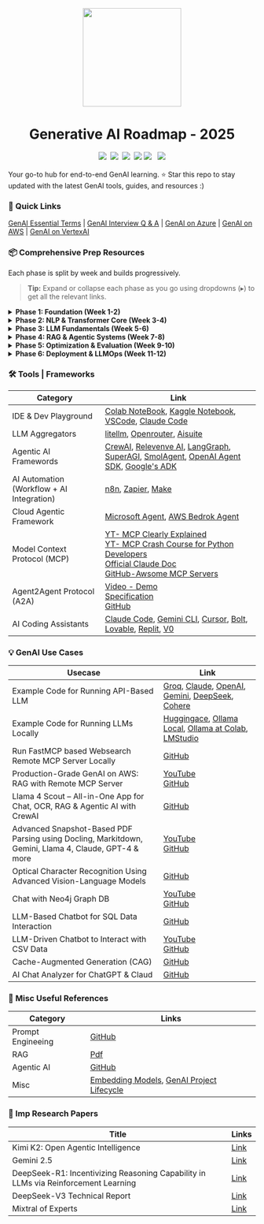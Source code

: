 
<div align="center">
<a href="https://www.instagram.com/genieincodebottle/"><img width="200" src="https://github.com/genieincodebottle/generative-ai/blob/main/images/logo_genie_new.png"></a>
<h1>Generative AI Roadmap - 2025</h1>
</div>

<div align="center">
    <a target="_blank" href="https://www.youtube.com/@genieincodebottle"><img src="https://img.shields.io/badge/YouTube-11.4K-blue"></a>&nbsp;
    <a target="_blank" href="https://github.com/genieincodebottle/generative-ai"><img src="https://img.shields.io/github/stars/genieincodebottle/generative-ai"></a>&nbsp;
    <a target="_blank" href="https://www.linkedin.com/in/rajesh-srivastava"><img src="https://img.shields.io/badge/style--5eba00.svg?label=LinkedIn&logo=linkedin&style=social"></a>&nbsp;
    <a target="_blank" href="https://www.instagram.com/genieincodebottle/"><img src="https://img.shields.io/badge/52K-C13584?style=flat-square&labelColor=C13584&logo=instagram&logoColor=white&link=https://www.instagram.com/eduardopiresbr/"></a>
    <a target="_blank" href="https://medium.com/@raj-srivastava"><img src="https://img.shields.io/badge/Medium-%23000000.svg?logo=medium&logoColor=white"></a> &nbsp;
    <a target="_blank" href="https://x.com/zero2nn"><img src="https://img.shields.io/twitter/url/https/twitter.com/cloudposse.svg?style=social&label=%20%40zero2nn"></a>
</div>
<br>
Your go-to hub for end-to-end GenAI learning. ⭐ Star this repo to stay updated with the latest GenAI tools, guides, and resources :)


### 🔗 Quick Links
[GenAI Essential Terms](https://github.com/genieincodebottle/generative-ai/blob/main/docs/essential-terms-genai.pdf) | [GenAI Interview Q & A](https://github.com/genieincodebottle/generative-ai/blob/main/docs/genai-interview-questions.pdf) | [GenAI on Azure](https://github.com/genieincodebottle/generative-ai/blob/main/docs/genai-with-azure-cloud.pdf) | [GenAI on AWS](https://github.com/genieincodebottle/generative-ai/blob/main/docs/genai-with-aws-cloud.pdf) | [GenAI on VertexAI](https://github.com/genieincodebottle/generative-ai/blob/main/docs/genai-with-vertexai.pdf) 

### 📦 Comprehensive Prep Resources

Each phase is split by week and builds progressively.

> **Tip:** Expand or collapse each phase as you go using dropdowns (▸) to get all the relevant links.

<details>
<summary><strong>Phase 1: Foundation (Week 1-2)</strong></summary>

| Topics | Core Material| Additional Resources | Code |
|--------|------|-------|------|
| AI vs ML vs DL vs GenAI | [Video](https://www.youtube.com/watch?v=qYNweeDHiyU) |||
| GenAI Intro | [GenAI in Nutshell](https://www.youtube.com/watch?v=2IK3DFHRFfw), [LLMs by 3b1b](https://youtu.be/LPZh9BOjkQs) | [LLM Blog](https://cohere.com/blog/llm-parameters-best-outputs-language-ai) ||
| Python Basics | [Crash Course](https://www.youtube.com/watch?v=kqtD5dpn9C8), [ML Crash](https://www.youtube.com/watch?v=7eh4d6sabA0) |||
| ML & DL Basics | [ML 101](https://www.youtube.com/watch?v=i_LwzRVP7bg), [Neural Networks](https://www.youtube.com/playlist?list=PLZHQObOWTQDNU6R1_67000Dx_ZCJB-3pi) | [Crash DL](https://www.youtube.com/watch?v=VyWAvY2CF9c) ||
</details>

<details>
<summary><strong>Phase 2: NLP & Transformer Core (Week 3-4)</strong></summary>

| Topics                        | Core Material | Additional Resources | Code |
|------------------------------|---------------|-----------------------|------|
| NLP Basics                   | [YT - What is NLP?](https://www.youtube.com/watch?v=fLvJ8VdHLA0) |||
| Inside the Transformer       | [YT - Transformer Explained Visually by 3b1b](https://www.youtube.com/watch?v=wjZofJX0v4M) <br> [Blog - The Illustrated Transformer by Jay Alammar](https://jalammar.github.io/illustrated-transformer/) |||
| Tokenization & Embeddings    | [Blog - BPE Explainer (HuggingFace)](https://huggingface.co/learn/llm-course/en/chapter6/5) | [Blog - Embedding Explained](https://qdrant.tech/articles/what-are-embeddings/) <br> [Blog - Vector Db Explained](https://www.pinecone.io/learn/vector-database/) | [GitHub](https://github.com/genieincodebottle/generative-ai/blob/main/genai-usecases/embedding-models/how-to-choose-embedding-models.ipynb) |

</details>

<details>
<summary><strong>Phase 3: LLM Fundamentals (Week 5-6)</strong></summary>

| Topics                     | Core Material | Additional Resources | Code |
|---------------------------|---------------|-----------------------|------|
| Multimodal LLMs Basics    | [YT - How do Multimodal AI models work?](https://www.youtube.com/watch?v=WkoytlA3MoQ) |||
| Mixture of Experts (MoE)  | [YT - What is Mixture of Experts?](https://www.youtube.com/watch?v=sYDlVVyJYn4) <br> [Blog - Visual Guide to MoE](https://newsletter.maartengrootendorst.com/p/a-visual-guide-to-mixture-of-experts) | [Blog - Huggingface MoE](https://huggingface.co/blog/moe) ||
| Open Weight LLMs (HF & Ollama) | [YT - Huggingface LLMs Locally](https://www.youtube.com/watch?v=Ay5K4tog5NQ) <br> [YT - Ollama](https://www.youtube.com/watch?v=h_GTxRFYETY) || [GitHub-HF](https://github.com/genieincodebottle/generative-ai/blob/main/genai-usecases/llm-providers/huggingface_models.ipynb) <br> [GitHub-Ollama](https://github.com/genieincodebottle/generative-ai/blob/main/genai-usecases/llm-providers/ollama) |
| AI Frameworks             | [LangChain](https://python.langchain.com/docs/introduction/) <br> [LlamaIndex](https://docs.llamaindex.ai/en/stable/) |||
| Prompt Engineering        | [Coursera Specialization](https://www.coursera.org/specializations/prompt-engineering) | [Kaggle Whitepaper](https://www.kaggle.com/whitepaper-prompt-engineering) | [GitHub](https://github.com/genieincodebottle/generative-ai/blob/main/genai-usecases/prompt-engineering) <br> [Colab Notebook](https://colab.research.google.com/drive/1xZ_QyAFtg2pGv_USPAfdfHRiVu1a1cFb?usp=sharing) |

</details>

<details>
<summary><strong>Phase 4: RAG & Agentic Systems (Week 7-8)</strong></summary>

| Topics                      | Core Material | Additional Resources | Code |
|----------------------------|---------------|-----------------------|------|
| Retrieval-Augmented Generation (RAG) | [Blog - Advance RAG Techniques](https://8738733.fs1.hubspotusercontent-na1.net/hubfs/8738733/eBooks/Weaviate-Advanced-RAG-Techniques-ebook.pdf) <br> [PDF - RAG Decisions](https://github.com/genieincodebottle/generative-ai/blob/main/genai-usecases/advance-rag/advance-rag-decision-flow-chart.pdf) <br> [Agentic RAG Guide](https://github.com/microsoft/ai-agents-for-beginners/blob/main/05-agentic-rag/README.md) || [GitHub](https://github.com/genieincodebottle/generative-ai/tree/main/genai-usecases/advance-rag) |
| Agentic AI                 | [Blog - Building Agents (Claude)](https://www.anthropic.com/research/building-effective-agents) <br> [Huggingface Agents Course](https://huggingface.co/learn/agents-course/en/unit0/introduction) | [Blog - Chip Huyen](https://huyenchip.com/2025/01/07/agents.html) <br> [Google Whitepaper](https://www.kaggle.com/whitepaper-agents) | [GitHub-NirDimant](https://github.com/NirDiamant/GenAI_Agents) <br> [GitHub-Agentic](https://github.com/genieincodebottle/generative-ai/tree/main/genai-usecases/agentic-ai) <br> [LangGraph](https://github.com/langchain-ai/langgraph/tree/main/docs/docs/tutorials/multi_agent) |

</details>

<details>
<summary><strong>Phase 5: Optimization & Evaluation (Week 9-10)</strong></summary>

| Topics                      | Core Material | Additional Resources | Code |
|----------------------------|---------------|-----------------------|------|
| Fine Tuning                | [YT - Shaw Talebi](https://www.youtube.com/watch?v=eC6Hd1hFvos) || [GitHub-ShawhinT](https://github.com/ShawhinT/YouTube-Blog/tree/main/LLMs/fine-tuning) <br> [GitHub-Unsloth](https://github.com/unslothai/unsloth?tab=readme-ov-file) |
| Inference Optimization & Quantization | [Course - Quantization in Depth](https://www.deeplearning.ai/short-courses/quantization-in-depth/) <br> [Blog - GGUF](https://huggingface.co/docs/hub/en/gguf) <br> [Blog - GGML](https://huggingface.co/blog/introduction-to-ggml) | [Unsloth](https://github.com/unslothai/unsloth) <br> [GPTQModel](https://github.com/ModelCloud/GPTQModel) ||
| Knowledge Distillation     | [Blog - Huggingface](https://huggingface.co/blog/Kseniase/kd) |||
| LLM Evaluation             | [Guide - LLM Evaluation](https://arize.com/llm-evaluation) <br> [Tool - RAGA](https://docs.ragas.io/en/stable/) <br> [Tool - Opik](https://www.comet.com/site/products/opik/) <br> [Tool - DeepEval](https://www.deepeval.com/) | [Blog](https://research.aimultiple.com/large-language-model-evaluation/) |  |
</details>

<details>
<summary><strong>Phase 6: Deployment & LLMOps (Week 11-12)</strong></summary>

| Topics                      | Core Material | Additional Resources | Code |
|----------------------------|---------------|-----------------------|------|
| LLMOps                     | [Coursera Specialization](https://www.coursera.org/specializations/large-language-model-operations) <br> [Deeplearning AI Course](https://www.deeplearning.ai/short-courses/llmops/) |||
| GenAI in Production        | [YT - Explaining Code](https://www.youtube.com/watch?v=x2P4Ee6PYNg) || [GitHub Code](https://github.com/genieincodebottle/rag-app-on-aws) |
| Safety & Alignment         | [LlamaGuard](https://cloudyuga.guru/blogs/securing-ai-applications-with-llamaguard/) <br> [Prompt Guard](https://www.llama.com/llama-protections/) | [Constitutional AI](https://arxiv.org/html/2501.09004v1) | Work in Progress |
| LLM Leaderboard            | [Chatbot Arena](https://lmarena.ai/?leaderboard) <br> [Artificial Analysis AI](https://artificialanalysis.ai/leaderboards/models) <br> [Aider](https://aider.chat/docs/leaderboards/) |||

</details>


### 🛠️ Tools | Frameworks

| Category  | Link  | 
|------------|----------------|
| IDE & Dev Playground  |[Colab NoteBook](https://colab.research.google.com/notebooks/basic_features_overview.ipynb), [Kaggle Notebook](https://www.kaggle.com/code), [VSCode](https://code.visualstudio.com/docs/introvideos/basics), [Claude Code](https://docs.anthropic.com/en/docs/agents-and-tools/claude-code/overview)||
| LLM Aggregators  |[litellm](https://github.com/BerriAI/litellm), [Openrouter](https://openrouter.ai/docs/quickstart), [Aisuite](https://github.com/andrewyng/aisuite)||
| Agentic AI Framewords |[CrewAI](https://docs.crewai.com/introduction), [Relevenve AI](https://relevanceai.com/), [LangGraph](https://langchain-ai.github.io/langgraph/tutorials/introduction/), [SuperAGI](https://superagi.com/), [SmolAgent](https://huggingface.co/blog/smolagents), [OpenAI Agent SDK](https://openai.github.io/openai-agents-python/), [Google's ADK](https://google.github.io/adk-docs/)||
| AI Automation (Workflow + AI Integration)  |[n8n](https://n8n.io/), [Zapier](https://zapier.com/), [Make](https://www.make.com/en)||
| Cloud Agentic Framework  |[Microsoft Agent](https://github.com/microsoft/Agents), [AWS Bedrok Agent](https://aws.amazon.com/bedrock/agents/)||
| Model Context Protocol (MCP) |[YT- MCP Clearly Explained](https://www.youtube.com/watch?v=7j_NE6Pjv-E) <br> [YT- MCP Crash Course for Python Developers](https://www.youtube.com/watch?v=5xqFjh56AwM) <br> [Official Claude Doc](https://modelcontextprotocol.io/introduction) <br> [GitHub-Awsome MCP Servers](https://github.com/punkpeye/awesome-mcp-servers)||
| Agent2Agent Protocol (A2A) |[Video - Demo](https://storage.googleapis.com/gweb-developer-goog-blog-assets/original_videos/A2A_demo_v4.mp4) <br> [Specification](https://google.github.io/A2A/) <br> [GitHub](https://github.com/google/A2A)||
| AI Coding Assistants |[Claude Code](https://docs.anthropic.com/en/docs/claude-code/overview), [Gemini CLI](https://blog.google/technology/developers/introducing-gemini-cli-open-source-ai-agent/), [Cursor](https://www.cursor.com/), [Bolt](https://bolt.new/), [Lovable](https://lovable.dev/), [Replit](https://replit.com/), [V0](https://v0.dev/) ||

### 💡 GenAI Use Cases

| Usecase  | Link  | 
|------------|----------------|
| Example Code for Running API-Based LLM | [Groq](https://github.com/genieincodebottle/generative-ai/blob/main/genai-usecases/llm-providers/groq.ipynb), [Claude](https://github.com/genieincodebottle/generative-ai/blob/main/genai-usecases/llm-providers/claude.ipynb), [OpenAI](https://github.com/genieincodebottle/generative-ai/blob/main/genai-usecases/llm-providers/openai.ipynb), [Gemini](https://github.com/genieincodebottle/generative-ai/blob/main/genai-usecases/llm-providers/gemini.ipynb), [DeepSeek](https://github.com/genieincodebottle/generative-ai/blob/main/genai-usecases/llm-providers/deepseek.ipynb), [Cohere](https://github.com/genieincodebottle/generative-ai/blob/main/genai-usecases/llm-providers/cohere.ipynb) |
| Example Code for Running LLMs Locally | [Huggingace](https://github.com/genieincodebottle/generative-ai/blob/main/genai-usecases/llm-providers/huggingface_models.ipynb), [Ollama Local](https://github.com/genieincodebottle/generative-ai/blob/main/genai-usecases/llm-providers/ollama), [Ollama at Colab](https://colab.research.google.com/drive/1TrB6dLCSBdSDXcauQ1lofgWDiiEbQXHw?usp=sharing), [LMStudio](https://lmstudio.ai/) |
| Run FastMCP based Websearch Remote MCP Server Locally |[GitHub](https://github.com/genieincodebottle/generative-ai/tree/main/genai-usecases/mcp)|
| Production-Grade GenAI on AWS: RAG with Remote MCP Server |[YouTube](https://www.youtube.com/watch?v=x2P4Ee6PYNg) <br/> [GitHub](https://github.com/genieincodebottle/rag-app-on-aws)|
| Llama 4 Scout – All-in-One App for Chat, OCR, RAG & Agentic AI with CrewAI |[GitHub](https://github.com/genieincodebottle/generative-ai/tree/main/genai-usecases/llama-4-multi-function-app)|
| Advanced Snapshot-Based PDF Parsing using Docling, Markitdown, Gemini, Llama 4, Claude, GPT-4 & more |[YouTube](https://www.youtube.com/watch?v=26thuRsxiUc) <br> [GitHub](https://github.com/genieincodebottle/parsemypdf)|
| Optical Character Recognition Using Advanced Vision-Language Models |[GitHub](https://github.com/genieincodebottle/parsemypdf/tree/main/vlm_ocr)|
| Chat with Neo4j Graph DB  |[YouTube](https://www.youtube.com/watch?v=PJTxPW5He7w) <br> [GitHub](https://github.com/genieincodebottle/generative-ai/tree/main/genai-usecases/graph-qa)|
| LLM-Based Chatbot for SQL Data Interaction |[GitHub](https://github.com/genieincodebottle/generative-ai/tree/main/archived/text-to-sql)|
|  LLM-Driven Chatbot to Interact with CSV Data |[YouTube](https://www.youtube.com/watch?v=c7mwwfsBGZ8) <br> [GitHub](https://github.com/genieincodebottle/generative-ai/tree/main/archived/csv-rag)|
| Cache-Augmented Generation (CAG) |[GitHub](https://github.com/genieincodebottle/generative-ai/tree/main/genai-usecases/cache_augmeted_generation) |
| AI Chat Analyzer for ChatGPT & Claud |[GitHub](https://github.com/genieincodebottle/generative-ai/tree/main/genai-usecases/your_ai_chat_analytics) |

### 📘 Misc Useful References

| Category | Links |
|-------------|---------|
| Prompt Engineeing       | [GitHub](https://github.com/genieincodebottle/generative-ai/blob/main/genai-usecases/prompt-engineering) |
| RAG   | [Pdf](https://github.com/genieincodebottle/generative-ai/blob/main/genai-usecases/advance-rag/advance-rag-decision-flow-chart.pdf) |
| Agentic AI   | [GitHub](https://github.com/genieincodebottle/generative-ai/tree/main/genai-usecases/agentic-ai) |
| Misc   | [Embedding Models](https://github.com/genieincodebottle/generative-ai/blob/main/genai-usecases/embedding-models/how-to-choose-embedding-models.ipynb), [GenAI Project Lifecycle](https://github.com/genieincodebottle/generative-ai/blob/main/docs/genai-project-lifecycle.pdf) |


### 📘 Imp Research Papers

| Title | Links |
|-------------|---------|
|Kimi K2: Open Agentic Intelligence|[Link](https://github.com/MoonshotAI/Kimi-K2/blob/main/tech_report.pdf)|
|Gemini 2.5|[Link](https://storage.googleapis.com/deepmind-media/gemini/gemini_v2_5_report.pdf)|
|DeepSeek-R1: Incentivizing Reasoning Capability in LLMs via Reinforcement Learning|[Link](https://arxiv.org/abs/2501.12948)|
|DeepSeek-V3 Technical Report|[Link](https://arxiv.org/abs/2412.19437)|
|Mixtral of Experts|[Link](https://arxiv.org/abs/2401.04088)|